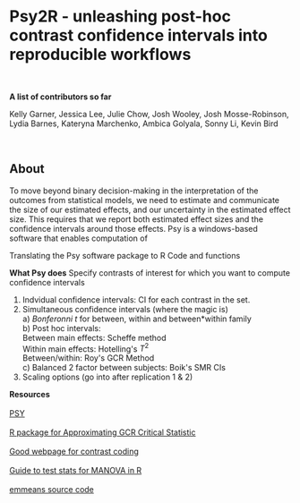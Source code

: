 # Psy2R - unleashing post-hoc contrast confidence intervals into reproducible workflows   

<br>

**A list of contributors so far**

Kelly Garner, Jessica Lee, Julie Chow, Josh Wooley, Josh Mosse-Robinson, Lydia Barnes,  Kateryna Marchenko,  Ambica Golyala, Sonny Li, Kevin Bird  

<br>

## About

To move beyond binary decision-making in the interpretation of the outcomes from statistical models, we need to estimate and communicate the size of our estimated effects, and our uncertainty in the estimated effect size. This requires that we report both estimated effect sizes and the confidence intervals around those effects. Psy is a windows-based software that enables computation of 

Translating the Psy software package to R Code and functions

**What Psy does**
Specify contrasts of interest for which you want to compute confidence intervals

 1.  Indvidual confidence intervals: CI for each contrast in the set.
 2.  Simultaneous confidence intervals (where the magic is)  
    a) *Bonferonni t* for between, within and between*within family  
    b)  Post hoc intervals:  
          Between main effects: Scheffe method  
          Within main effects: Hotelling's $T^2$  
          Between/within: Roy's GCR Method  
    c) Balanced 2 factor between subjects: Boik's SMR CIs  
 3. Scaling options (go into after replication 1 & 2)  

    



**Resources**  
<br>
[PSY](https://www.unsw.edu.au/science/our-schools/psychology/our-research/research-tools/psy-statistical-program)  
<br>
[R package for Approximating GCR Critical Statistic](https://github.com/cran/RMTstat)  
<br>
[Good webpage for contrast coding](https://marissabarlaz.github.io/portfolio/contrastcoding/)  
<br>
[Guide to test stats for MANOVA in R](https://rpubs.com/aaronsc32/manova-test-statistics)  
<br>
[emmeans source code](https://github.com/rvlenth/emmeans/tree/master/R)
<br>
